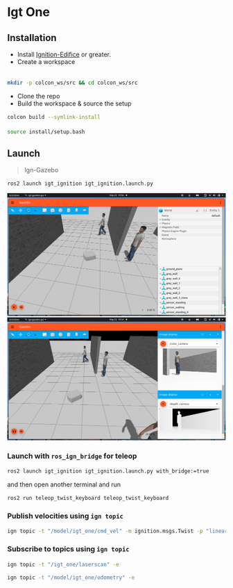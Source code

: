 # Igt One

## Installation
  * Install [Ignition-Edifice](https://ignitionrobotics.org/docs/edifice/install_ubuntu) or greater.
  * Create a workspace

```bash

mkdir -p colcon_ws/src && cd colcon_ws/src
```

  * Clone the repo
  * Build the workspace & source the setup 
 
```bash
colcon build --symlink-install

source install/setup.bash
```
## Launch

>Ign-Gazebo

```bash
ros2 launch igt_ignition igt_ignition.launch.py
```

<img src="./igt_ignition/images/igt_gazebo.png"/>
<img src="./igt_ignition/images/ign_gazebo_image_display.png"/>

### Launch with <code>ros_ign_bridge</code> for teleop

```bash
ros2 launch igt_ignition igt_ignition.launch.py with_bridge:=true
```
and then open another terminal and run
```bash
ros2 run teleop_twist_keyboard teleop_twist_keyboard
```

### Publish velocities using <code>ign topic</code>

```bash
ign topic -t "/model/igt_one/cmd_vel" -m ignition.msgs.Twist -p "linear: {x: 2.0}, angular: {z: 0.0}"
```

### Subscribe to topics using <code>ign topic</code>

```bash
ign topic -t "/igt_one/laserscan" -e
```
```bash
ign topic -t "/model/igt_one/odometry" -e
```
